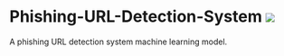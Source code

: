 # Phishing-URL-Detection-System <img src="https://render.githubusercontent.com/render/math?math=$FTEA^{\theta}$">
A phishing URL detection system machine learning model.
